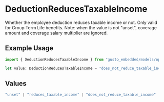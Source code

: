 # DeductionReducesTaxableIncome

Whether the employee deduction reduces taxable income or not. Only valid for Group Term Life benefits. Note: when the value is not "unset", coverage amount and coverage salary multiplier are ignored.

## Example Usage

```typescript
import { DeductionReducesTaxableIncome } from "gusto_embedded/models/operations";

let value: DeductionReducesTaxableIncome = "does_not_reduce_taxable_income";
```

## Values

```typescript
"unset" | "reduces_taxable_income" | "does_not_reduce_taxable_income"
```